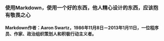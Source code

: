 ### 使用Markdown，使用一个好的东西，他人精心设计的东西，应该抱有敬畏之心
#### Markdown作者：Aaron Swartz，1986年11月8日－2013年1月11日，一位程序员、作家、政治组织策划人和积极行动主义者。